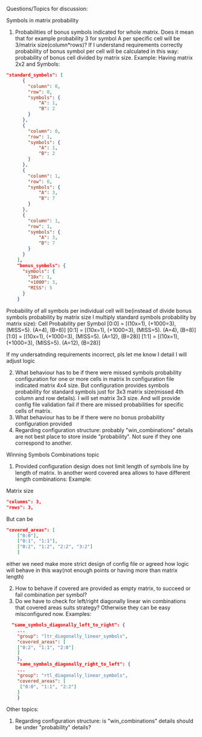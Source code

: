 Questions/Topics for discussion:



Symbols in matrix probability
1) Probabilities of bonus symbols indicated for whole matrix. Does it mean that for example probability 3 for symbol A per specific cell will be 3/matrix size(column*rows)?
If I understand requirements correctly probability of bonus symbol per cell will be calculated in this way: probability of bonus cell divided by matrix size.
Example:
Having matrix 2x2 and Symbols:
```json
"standard_symbols": [
      {
        "column": 0,
        "row": 0,
        "symbols": {
            "A": 1,
            "B": 2
        }
      },
      {
        "column": 0,
        "row": 1,
        "symbols": {
            "A": 1,
            "B": 2
        }
      },
      {
        "column": 1,
        "row": 0,
        "symbols": {
            "A": 3,
            "B": 7
        }
      },
      {
        "column": 1,
        "row": 1,
        "symbols": {
            "A": 3,
            "B": 7
        }
      }
    ],
    "bonus_symbols": {
      "symbols": {
        "10x": 1,
        "+1000": 3,
        "MISS": 5
      }
    }
```

Probability of all symbols per individual cell will be(instead of divide bonus symbols probability by matrix size I multiply standard symbols probability by matrix size):
Cell    Probability per Symbol
[0:0] = [(10x=1), (+1000=3), (MISS=5). (A=4), (B=8)]
[0:1] = [(10x=1), (+1000=3), (MISS=5). (A=4), (B=8)]
[1:0] = [(10x=1), (+1000=3), (MISS=5). (A=12), (B=28)]
[1:1] = [(10x=1), (+1000=3), (MISS=5). (A=12), (B=28)]

If my undersatnding requirements incorrect, pls let me know I detail I will adjust logic

2) What behaviour has to be if there were missed symbols probability configuration for one or more cells in matrix
In configuration file indicated matrix 4x4 size. But configuration provides symbols probability for standard symbols just for 3x3 matrix size(missed 4th column and row details).
   I will set matrix 3x3 size. And will provide config file validation fail if there are missed probabilities for specific cells of matrix.
3) What behaviour has to be if there were no bonus probability configuration provided
4) Regarding configuration structure: probably "win_combinations" details are not best place to store inside "probability". Not sure if they one correspond to another.


Winning Symbols Combinations topic
1) Provided configuration design does not limit length of symbols line by length of matrix. In another word covered area allows to have different length combinations:
Example:

Matrix size
```json
"columns": 3, 
"rows": 3, 
```      

But can be
```json
"covered_areas": [
    ["0:0"],
    ["0:1", "1:1"],
    ["0:2", "1:2", "2:2", "3:2"]
    ]
```

either we need make more strict design of config file or agreed how logic will behave in this way(not enough points or having more than matrix length)

2) How to behave if covered are provided as empty matrix, to succeed or fail combination per symbol?
3) Do we have to check for left/right diagonally linear win combinations that covered areas suits strategy? Otherwise they can be easy misconfigured now.
Examples:
```json
  "same_symbols_diagonally_left_to_right": { 
    ...
    "group": "ltr_diagonally_linear_symbols",
    "covered_areas": [
    ["0:2", "1:1", "2:0"]
    ]
    },
    "same_symbols_diagonally_right_to_left": { 
    ...
    "group": "rtl_diagonally_linear_symbols",
    "covered_areas": [
     ["0:0", "1:1", "2:2"]
    ]
    }
```

Other topics:
1) Regarding configuration structure: is "win_combinations" details should be under "probability" details? 